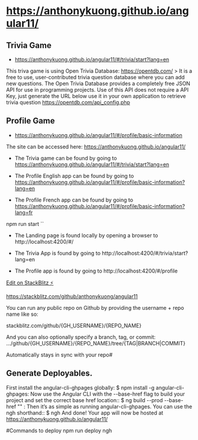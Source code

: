 # https://anthonykuong.github.io/angular11/

## Trivia Game

- https://anthonykuong.github.io/angular11/#/trivia/start?lang=en


This triva game is using Open Trivia Database: https://opentdb.com/  >  It is a free to use, user-contributed trivia question database
where you can add new questions. The Open Trivia Database provides a completely free JSON API for use in programming projects. Use of this API does not require a API Key, 
just generate the URL below use it in your own application to retrieve trivia question https://opentdb.com/api_config.php


## Profile Game

- https://anthonykuong.github.io/angular11/#/profile/basic-information


The site can be accessed here: https://anthonykuong.github.io/angular11/

- The Trivia game can be found by going to
https://anthonykuong.github.io/angular11/#/trivia/start?lang=en

- The Profile English app can be found by going to
  https://anthonykuong.github.io/angular11/#/profile/basic-information?lang=en

- The Profile French app can be found by going to
  https://anthonykuong.github.io/angular11/#/profile/basic-information?lang=fr




npm run start
``

- The Landing page is found locally by opening a browser to
http://localhost:4200/#/

- The Trivia App is found by going to
  http://localhost:4200/#/trivia/start?lang=en
  
- The Profile app is found by going to
  http://localhost:4200/#/profile
  



[Edit on StackBlitz ⚡️](https://stackblitz.com/edit/angular-ivy-medx2s)




https://stackblitz.com/github/anthonykuong/angular11

You can run any public repo on Github by providing the username + repo name like so:

stackblitz.com/github/{GH_USERNAME}/{REPO_NAME}

And you can also optionally specify a branch, tag, or commit:
.../github/{GH_USERNAME}/{REPO_NAME}/tree/{TAG|BRANCH|COMMIT}

Automatically stays in sync with your repo#


## Generate Deployables.

First install the angular-cli-ghpages globally:
$ npm install -g angular-cli-ghpages:
Now use the Angular CLI with the --base-href flag to build your project and set the correct base href location::
$ ng build --prod --base-href "" :
Then it’s as simple as running angular-cli-ghpages. You can use the ngh shorthand::
$ ngh 
And done! Your app will now be hosted at
https://anthonykuong.github.io/angular11/

#Commands to deploy npm run deploy
ngh
